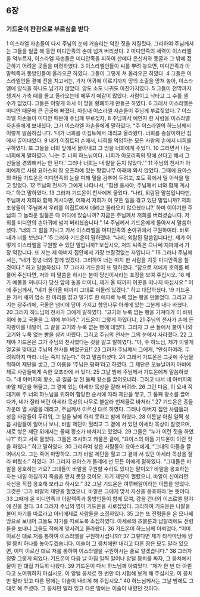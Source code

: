 ## 6장
### 기드온이 판관으로 부르심을 받다
1 이스라엘 자손들이 다시 주님의 눈에 거슬리는 악한 짓을 저질렀다. 그리하여 주님께서는 그들을 일곱 해 동안 미디안족의 손에 넘겨 버리셨다.
2 미디안족의 세력이 이스라엘을 억누르자, 이스라엘 자손들은 미디안족을 피하여 산에다 은신처와 동굴과 그 밖에 접근하기 어려운 곳들을 마련하였다.
3 이스라엘인들이 씨를 뿌려 놓으면, 미디안족과 아말렉족과 동방인들이 올라오곤 하였다. 그들이 그렇게 쳐 올라오곤 하였다.
4 그들은 이스라엘인들 곁에 진을 치고서는, 가자 어귀에 이르기까지 땅의 소출을 망쳐 놓아, 이스라엘에 양식을 하나도 남기지 않았다. 양도 소도 나귀도 마찬가지였다.
5 그들이 천막까지 챙겨서 가축 떼를 몰고 올라오는데 메뚜기 떼같이 많았다. 사람이고 낙타고 그 수를 셀 수가 없었다. 그들은 이렇게 와서 이 땅을 황폐하게 만들곤 하였다.
6 그래서 이스라엘은 미디안 때문에 큰 곤궁에 빠졌다. 마침내 이스라엘 자손들이 주님께 부르짖었다.
7 이스라엘 자손들이 미디안 때문에 주님께 부르짖자,
8 주님께서 예언자 한 사람을 이스라엘 자손들에게 보내셨다. 그가 이스라엘 자손들에게 말하였다. “주 이스라엘의 하느님께서 이렇게 말씀하십니다. ‘내가 너희를 이집트에서 데리고 올라왔다. 너희를 종살이하던 집에서 끌어내었다.
9 내가 이집트의 손에서, 너희를 억압하는 모든 사람의 손에서 너희를 구하였다. 또 그들을 너희 앞에서 몰아내고 그 땅을 너희에게 주었다.
10 그러면서 나는 너희에게 말하였다. ′나는 주 너희 하느님이다. 너희가 아모리족의 땅에 산다고 해서 그 신들을 경외해서는 안 된다.′ 그러나 너희는 내 말을 듣지 않았다.’”
11 주님의 천사가 아비에제르 사람 요아스의 땅 오프라에 있는 향엽나무 아래에 와서 앉았다. 그때에 요아스의 아들 기드온은 미디안족의 눈을 피해 밀을 감추어 두려고, 포도 확에서 밀 이삭을 떨고 있었다.
12 주님의 천사가 그에게 나타나서, “힘센 용사야, 주님께서 너와 함께 계시다.” 하고 말하였다.
13 그러자 기드온이 천사에게 물었다. “나리, 외람된 말씀입니다만, 주님께서 저희와 함께 계시다면, 어째서 저희가 이 모든 일을 겪고 있단 말입니까? 저희 조상들이 ‘주님께서 우리를 이집트에서 데리고 올라오지 않으셨더냐?’ 하며 이야기한 주님의 그 놀라운 일들은 다 어디에 있습니까? 지금은 주님께서 저희를 버리셨습니다. 저희를 미디안의 손아귀에 넘겨 버리셨습니다.”
14 주님께서 기드온에게 돌아서서 말씀하셨다. “너의 그 힘을 지니고 가서 이스라엘을 미디안족의 손아귀에서 구원하여라. 바로 내가 너를 보낸다.”
15 그러자 기드온이 말하였다. “나리, 외람된 말씀입니다만, 제가 어떻게 이스라엘을 구원할 수 있단 말입니까? 보십시오, 저의 씨족은 므나쎄 지파에서 가장 약합니다. 또 저는 제 아버지 집안에서 가장 보잘것없는 자입니다.”
16 그러나 주님께서는, “내가 정녕 너와 함께 있겠다. 그리하여 너는 마치 한 사람을 치듯 미디안족을 칠 것이다.” 하고 말씀하셨다.
17 그러자 기드온이 또 말하였다. “참으로 저에게 호의를 베풀어 주신다면, 저와 이 말씀을 하시는 분이 당신이시라는 표징을 보여 주십시오.
18 제가 예물을 꺼내다가 당신 앞에 놓을 터이니, 제가 올 때까지 이곳을 떠나지 마십시오.” 이에 주님께서, “네가 돌아올 때까지 그대로 머물러 있겠다.” 하고 대답하셨다.
19 기드온은 가서 새끼 염소 한 마리를 잡고 밀가루 한 에파로 누룩 없는 빵을 만들었다. 그리고 고기는 광주리에, 국물은 냄비에 담아 가지고 향엽나무 아래에 있는 그분께 내다 바쳤다.
20 그러자 하느님의 천사가 그에게 말하였다. “고기와 누룩 없는 빵을 가져다가 이 바위 위에 놓고 국물을 그 위에 부어라.” 기드온이 그렇게 하였더니,
21 주님의 천사가 손에 든 지팡이를 내밀어, 그 끝을 고기와 누룩 없는 빵에 대었다. 그러자 그 큰 돌에서 불이 나와 고기와 누룩 없는 빵을 삼켜 버렸다. 그리고 주님의 천사는 그의 눈에서 사라졌다.
22 그제야 기드온은 그가 주님의 천사였다는 것을 알고 말하였다. “아, 주 하느님, 제가 이렇게 얼굴을 맞대고 주님의 천사를 뵈었군요!”
23 그러자 주님께서 그에게, “안심하여라. 두려워하지 마라. 너는 죽지 않는다.” 하고 말씀하셨다.
24 그래서 기드온은 그곳에 주님을 위하여 제단을 쌓고, 그 이름을 ‘주님은 평화’라고 하였다. 그 제단은 오늘날까지 아비에제르 사람들에게 속한 오프라에 서 있다.
25 그날 밤에 주님께서 기드온에게 말씀하셨다. "네 아버지의 황소, 곧 일곱 살 된 둘째 황소를 끌어오너라. 그러고 나서 네 아버지의 바알 제단을 허물고, 그 곁에 있는 아세라 목상을 잘라 버려라.
26 그런 다음, 이 요새 꼭대기에 주 너의 하느님을 위하여 합당한 순서에 따라 제단을 쌓고, 그 둘째 황소를 끌어다가, 네가 잘라 버린 아세라 목상의 나무로 불살라 번제물로 바쳐라.”
27 기드온은 종들 가운데 열 사람을 데리고, 주님께서 이르신 대로 하였다. 그러나 아버지 집안 사람들과 성읍 사람들이 두려워, 그 일을 낮에 하지 못하고 밤에 하였다.
28 이튿날 아침 일찍 성읍 사람들이 일어나 보니, 바알 제단이 헐리고 그 곁에 서 있던 아세라 목상이 잘렸으며, 새로 쌓은 제단 위에서는 둘째 황소가 바쳐지고 있었다.
29 그들은 “누가 이런 짓을 하였나?” 하고 서로 물었다. 그들은 조사하고 캐물은 끝에, “요아스의 아들 기드온이 이런 짓을 하였다.” 하고 말하였다.
30 그리하여 성읍 사람들이 요아스에게, “그대의 아들을 끌어내시오. 그는 죽어 마땅하오. 그가 바알 제단을 헐고 그 곁에 서 있던 아세라 목상을 잘라 버렸소.” 하였다.
31 그러자 요아스가 둘레에 선 모든 이에게 말하였다. “그대들은 바알을 옹호하는 거요? 그대들이 바알을 구원할 수라도 있다는 말이오? 바알을 옹호하는 자는 내일 아침까지 죽음을 면치 못할 것이오. 자기 제단이 헐렸으니, 바알이 신이라면 자신을 직접 옹호해 보라고 하시오.”
32 그날 기드온은 여루빠알이라는 이름을 얻었다. 그것은 ‘그가 바알의 제단을 헐었으니, 바알은 그에게 맞서 자신을 옹호하라.’는 뜻이다.
33 그때에 온 미디안족과 아말렉족과 동방인들이 함께 모여, 강을 건너와 이즈르엘 평야에 진을 쳤다.
34 그러자 주님의 영이 기드온을 사로잡았다. 그리하여 기드온은 나팔을 불어 자기를 따르라고 아비에제르 사람들을 소집하였다.
35 그는 또 전령들을 온 므나쎄 땅으로 보내어 그들도 자기를 따르도록 소집하였다. 아세르와 즈불룬과 납탈리에도 전령들을 보내니 그들도 적에게 맞서려고 올라왔다.
36 기드온이 하느님께 아뢰었다. “이미 이르신 대로 저를 통하여 이스라엘을 구원하시렵니까?
37 그렇다면 제가 타작마당에 양털 뭉치 하나를 놓아두겠습니다. 이슬이 그 뭉치에만 내리고 다른 땅은 모두 말라 있으면, 이미 이르신 대로 저를 통하여 이스라엘을 구원하시는 줄로 알겠습니다.”
38 그러자 정말 그렇게 되었다. 기드온이 다음 날 아침 일찍 일어나 양털 뭉치를 짜자, 그 뭉치에서 물이 한 대접 가득히 나왔다.
39 기드온이 다시 하느님께 아뢰었다. “제가 한 번 더 아뢴다고 노여워하지 마십시오. 이 양털 뭉치로 한 번만 더 시험해 보게 해 주십시오. 이 뭉치만 말라 있고 다른 땅에는 이슬이 내리게 해 주십시오.”
40 하느님께서는 그날 밤에도 그대로 해 주셨다. 그 뭉치만 말라 있고 다른 땅에는 이슬이 내렸던 것이다.
